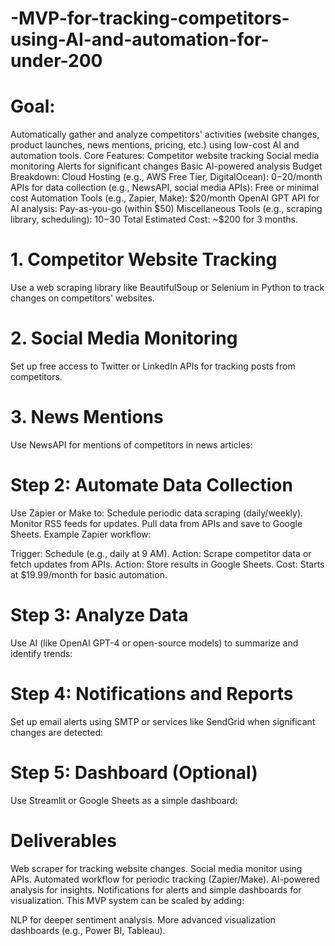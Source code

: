 # -MVP-for-tracking-competitors-using-AI-and-automation-for-under-200

# Goal:
Automatically gather and analyze competitors' activities (website changes, product launches, news mentions, pricing, etc.) using low-cost AI and automation tools.
Core Features:
Competitor website tracking
Social media monitoring
Alerts for significant changes
Basic AI-powered analysis
Budget Breakdown:
Cloud Hosting (e.g., AWS Free Tier, DigitalOcean): $0-$20/month
APIs for data collection (e.g., NewsAPI, social media APIs): Free or minimal cost
Automation Tools (e.g., Zapier, Make): $20/month
OpenAI GPT API for AI analysis: Pay-as-you-go (within $50)
Miscellaneous Tools (e.g., scraping library, scheduling): $10-$30
Total Estimated Cost: ~$200 for 3 months.
# 1. Competitor Website Tracking
Use a web scraping library like BeautifulSoup or Selenium in Python to track changes on competitors' websites.
 # 2. Social Media Monitoring
Set up free access to Twitter or LinkedIn APIs for tracking posts from competitors.
# 3. News Mentions
Use NewsAPI for mentions of competitors in news articles:
# Step 2: Automate Data Collection
Use Zapier or Make to:
Schedule periodic data scraping (daily/weekly).
Monitor RSS feeds for updates.
Pull data from APIs and save to Google Sheets.
Example Zapier workflow:

Trigger: Schedule (e.g., daily at 9 AM).
Action: Scrape competitor data or fetch updates from APIs.
Action: Store results in Google Sheets.
Cost: Starts at $19.99/month for basic automation.

# Step 3: Analyze Data
Use AI (like OpenAI GPT-4 or open-source models) to summarize and identify trends:
# Step 4: Notifications and Reports
Set up email alerts using SMTP or services like SendGrid when significant changes are detected:
# Step 5: Dashboard (Optional)
Use Streamlit or Google Sheets as a simple dashboard:
# Deliverables
Web scraper for tracking website changes.
Social media monitor using APIs.
Automated workflow for periodic tracking (Zapier/Make).
AI-powered analysis for insights.
Notifications for alerts and simple dashboards for visualization.
This MVP system can be scaled by adding:

NLP for deeper sentiment analysis.
More advanced visualization dashboards (e.g., Power BI, Tableau).
